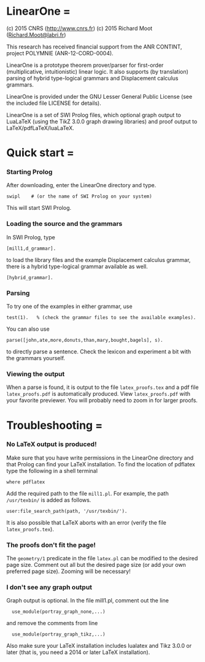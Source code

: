 #   LinearOne   =

(c) 2015 CNRS         (http://www.cnrs.fr)
(c) 2015 Richard Moot (Richard.Moot@labri.fr)

This research has received financial support from the ANR CONTINT, project POLYMNIE (ANR-12-CORD-0004). 

LinearOne is a prototype theorem prover/parser for first-order (multiplicative, intuitionistic) linear logic. It also supports (by translation) parsing of hybrid type-logical grammars and Displacement calculus grammars.

LinearOne is provided under the GNU Lesser General Public License (see the included file LICENSE for details).

LinearOne is a set of SWI Prolog files, which optional graph output to LuaLaTeX (using the TikZ 3.0.0 graph drawing libraries) and proof output to LaTeX/pdfLaTeX/luaLaTeX.

#  Quick start  =

### Starting Prolog

After downloading, enter the LinearOne directory and type.

```
swipl    # (or the name of SWI Prolog on your system)
```

This will start SWI Prolog.

### Loading the source and the grammars

In SWI Prolog, type

```
[mill1,d_grammar].
```

to load the library files and the example Displacement calculus grammar, there is a hybrid type-logical grammar available as well.

```
[hybrid_grammar].
```

### Parsing

To try one of the examples in either grammar, use

```
test(1).   % (check the grammar files to see the available examples).
```

You can also use

```
parse([john,ate,more,donuts,than,mary,bought,bagels], s).
```

to directly parse a sentence. Check the lexicon and experiment a bit with the grammars yourself.

### Viewing the output

When a parse is found, it is output to the file `latex_proofs.tex` and a pdf file `latex_proofs.pdf` is automatically produced. View `latex_proofs.pdf` with your favorite previewer. You will probably need to zoom in for larger proofs.

# Troubleshooting  =


### No LaTeX output is produced!

Make sure that you have write permissions in the LinearOne directory and that Prolog can find your LaTeX installation. To find the location of pdflatex type the following in a shell terminal

```
where pdflatex
```

Add the required path to the file `mill1.pl`. For example, the path `/usr/texbin/` is added as follows.

```
user:file_search_path(path, '/usr/texbin/').
```

It is also possible that LaTeX aborts with an error (verify the file `latex_proofs.tex`).

### The proofs don't fit the page!

The `geometry/1` predicate in the file `latex.pl` can be modified to the desired page size. Comment out all but the desired page size (or add your own preferred page size). Zooming will be necessary!

### I don't see any graph output

Graph output is optional. In the file mill1.pl, comment out the line

```
  use_module(portray_graph_none,...)
```

and remove the comments from line

```
  use_module(portray_graph_tikz,...)
```

Also make sure your LaTeX installation includes lualatex and Tikz 3.0.0 or later (that is, you need a 2014 or later LaTeX installation).
